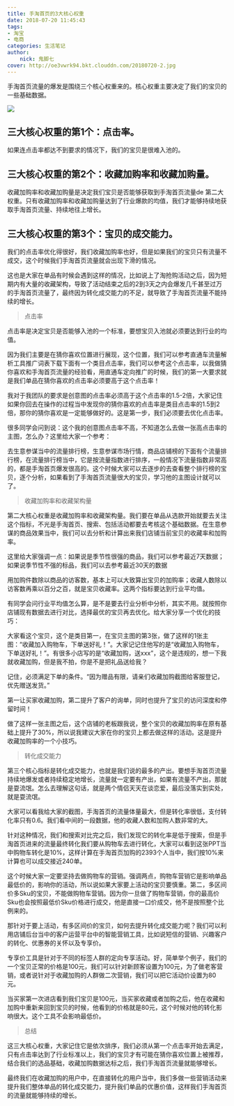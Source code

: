 ```yaml
---
title: 手淘首页的3大核心权重
date: 2018-07-20 11:45:43
tags:
- 淘宝
- 电商
categories: 生活笔记
author:
	nick: 鬼脚七
cover: http://oe3vwrk94.bkt.clouddn.com/20180720-2.jpg
---
```


手淘首页流量的爆发是围绕三个核心权重来的。核心权重主要决定了我们的宝贝的一些基础数据。

![](http://oe3vwrk94.bkt.clouddn.com/20180720-1.jpg)

## 三大核心权重的第1个：点击率。

如果连点击率都达不到要求的情况下，我们的宝贝是很难入池的。

## 三大核心权重的第2个：收藏加购率和收藏加购量。

收藏加购率和收藏加购量是决定我们宝贝是否能够获取到手淘首页流量de 第二大权重。只有收藏加购率和收藏加购量达到了行业爆款的均值，我们才能够持续地获取手淘首页流量、持续地往上增长。

## 三大核心权重的第3个：宝贝的成交能力。

我们的点击率优化得很好，我们收藏加购率也好，但是如果我们的宝贝只有流量不成交，这个时候我们手淘首页流量就会出现下滑的情况。

这也是大家在单品有时候会遇到这样的情况，比如说上了淘抢购活动之后，因为短期内有大量的收藏架构，导致了活动结束之后的2到3天之内会爆发几千甚至过万的手淘首页流量了，最终因为转化成交能力的不足，就导致了手淘首页流量不能持续的增长。


> 点击率

点击率是决定宝贝是否能够入池的一个标准，要想宝贝入池就必须要达到行业的均值。



因为我们主要是在猜你喜欢位置进行展现，这个位置，我们可以参考直通车流量解析工具推广词表下载下面有一个类目点击率，我们可以参考这个点击率，以我做猜你喜欢和手淘首页流量的经验看，用直通车定向推广的时候，我们的第一大要求就是我们单品在猜你喜欢的点击率必须要高于这个点击率！

我对于我团队的要求是创意图的点击率必须高于这个点击率的1.5-2倍，大家记住如果你回去在操作的过程当中发现你的猜你喜欢的点击率是类目点击率的1.5到2倍，那你的猜你喜欢是一定能够做好的。这是第一步，我们必须要去优化点击率。

很多同学会问到说：这个我的创意图点击率不高，不知道怎么去做一张高点击率的主图，怎么办？这里给大家一个参考：



去生意参谋当中的流量排行榜，生意参谋市场行情，商品店铺榜的下面有个流量排行榜，在流量排行榜当中，它是按流量指数进行排序，一般情况下流量指数非常高的，都是手淘首页爆发很高的。这个时候大家可以去逐步的去查看整个排行榜的宝贝，逐个分析，如果看到了手淘首页流量很大的宝贝，学习他的主图设计就可以了。


> 收藏加购率和收藏架构量

第二大核心权重是收藏加购率和收藏架构量。我们要在单品从选款开始就要去关注这个指标，不光是手淘首页、搜索、包括活动都要去考核这个基础数据。在生意参谋的商品效果当中，我们可以去分析和计算出来我们店铺当前宝贝的收藏率和加购率。



这里给大家强调一点：如果说是季节性很强的商品，我们可以参考最近7天数据；如果说季节性不强的标品，我们可以去参考最近30天的数据

用加购件数除以商品的访客数，基本上可以大致算出宝贝的加购率；收藏人数除以访客数再乘以百分之百，就是宝贝收藏率。这两个指标要达到行业平均值。

有同学会问行业平均值怎么算，是不是要去行业分析中分析，其实不用。就按照你店铺现有数据去进行对比，选择最优的宝贝再去优化。给大家分享一个优化的技巧：



大家看这个宝贝，这个是类目第一，在宝贝主图的第3张，做了这样的1张主图：“收藏加入购物车，下单送好礼！”。大家记记住他写的是“收藏加入购物车，下单送好礼！”。有很多小店写的是“收藏加购，送xxx”，这个是违规的，想一下我就收藏加购，但是我不拍，你是不是把礼品送给我？

记住，必须满足下单的条件。“因为赠品有限，请亲们收藏加购截图给客服登记，优先赠送发货。”

第一让买家收藏加购，第二提升了客户的询单，同时也提升了宝贝的访问深度和停留时间！

做了这样一张主图之后，这个店铺的老板跟我说，整个宝贝的收藏加购率在原有基础上提升了30%，所以说我建议大家在你的宝贝上都去做这样的活动。这是提升收藏加购率的一个小技巧。


> 转化成交能力

第三个核心指标是转化成交能力，也就是我们说的最多的产出。要想手淘首页流量持续地爆发或者持续稳定地增长，流量就一定要有产出，如果有流量不产出，那就是耍流氓。怎么去理解这句话，就是两个情侣天天在谈恋爱，最后没落实到实处，就是耍流氓。 



大家可以看我给大家的截图，手淘首页的流量体量最大，但是转化率很低，支付转化率只有0.6。我们看中间的一段数据，他的收藏人数和加购人数非常的大。

针对这种情况，我们和搜索对比完之后，我们发现它的转化率是低于搜索，但是手淘首页进来的流量最终转化我们要从购物车去进行转化，大家可以看到这张PPT当中购物车转化是10%，这样计算在手淘首页加购的2393个人当中，我们按10%来计算也可以成交接近240单。

这个时候大家一定要坚持去做购物车的营销。强调两点，购物车营销它是影响单品最低价的，影响你的活动，所以说如果大家要上活动的宝贝要慎重。第二，多区间价多Sku的宝贝，不能做购物车营销。因为你一旦做了购物车营销，你的最高价Sku也会按照最低价Sku价格进行成交，他是直接一口价成交，他不是按照整个比例来的。

那针对于要上活动，有多区间价的宝贝，如何去提升转化成交能力呢？我们可以利用店铺后台当中的客户运营平台中的智能营销工具，比如说短信的营销、兴趣客户的转化、优惠券的关怀以及专享价。

专享价工具是针对于不同的标签人群的定向专享活动。好，简单举个例子，我们的一个宝贝正常的价格是100元，我们可以针对新顾客设置为100元，为了做老客营销，或者说针对于收藏加购的人群做二次营销，我们可以把它活动价设置为80元。

当买家第一次进店看到我们宝贝是100元，当买家收藏或者加购之后，他在收藏和加购中重新来回到宝贝的时候，他看到的价格就是80元，这个时候对他的转化影响很大。这个工具不会影响最低价。


> 总结

这三大核心权重，大家记住它是依次排序，我们必须从第一个点击率开始去满足，只有点击率达到了行业标准以上，我们的宝贝才有可能在猜你喜欢位置上被推荐，结合我们的选品基础，收藏加购数据达标之后，我们手淘首页流量就能够增长。

最终我们在收藏加购的用户中，在直接转化的用户当中，我们多做一些营销活动来提升我们整体单品的转化成交能力，提升我们单品的优惠价值，这样我们手淘首页的流量就能够持续的增长。
